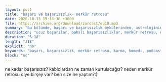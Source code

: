```yaml
---
layout: post
title: "başarı ve başarısızlık- merkür retrosu"
date: 2020-10-13 15:18:36 +3000
file: https://archive.org/download/zorcast/ep10.mp3
summary: "Bu bölümde, başarı ve başarısızlık öykülerinden, astrolojinin hayatımızdaki öneminden ve bir insanın en fazla kaç yıl kablo değiştireceğinden söz ediyoruz."
description: "ucuz başarılar, pahalı başarısızlıklar, merkür retrosu, oğlak dönencesi ve yeni stüdyom. hepsi bu bölümde."
duration: "5:18" 
length: "318"
explicit: "no" 
keywords: "başarı, başarısızlık, merkür retrosu, karma, komedi, podcast"
block: "no" 
---
```




ne kadar başarısızız? kablolardan ne zaman kurtulacağız? neden merkür retrosu diye birşey var? ben size ne yaptım?:)